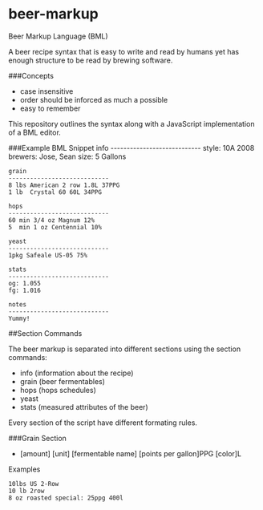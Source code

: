 beer-markup
===========

Beer Markup Language (BML)

A beer recipe syntax that is easy to write and read by humans yet has enough structure to be read by brewing software.

###Concepts
- case insensitive
- order should be inforced as much a possible
- easy to remember


This repository outlines the syntax along with a JavaScript implementation of a BML editor.

###Example BML Snippet
    info
    ----------------------------
    style: 10A 2008
    brewers: Jose, Sean
    size: 5 Gallons

    grain
    ----------------------------
    8 lbs American 2 row 1.8L 37PPG 
    1 lb  Crystal 60 60L 34PPG
    
    hops
    ----------------------------
    60 min 3/4 oz Magnum 12%
    5  min 1 oz Centennial 10%
    
    yeast
    ----------------------------
    1pkg Safeale US-05 75%
    
    stats
    ----------------------------
    og: 1.055
    fg: 1.016
    
    notes
    ----------------------------
    Yummy!

##Section Commands

The beer markup is separated into different sections using the section commands:
- info (information about the recipe)
- grain (beer fermentables)
- hops (hops schedules)
- yeast 
- stats (measured attributes of the beer)

Every section of the script have different formating rules.

###Grain Section

- [amount] [unit] [fermentable name] [points per gallon]PPG [color]L

Examples

    10lbs US 2-Row
    10 lb 2row
    8 oz roasted special: 25ppg 400l


